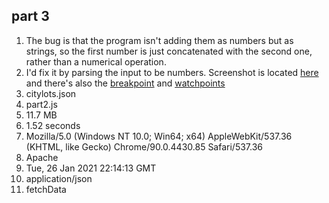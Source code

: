 ## part 3
1. The bug is that the program isn't adding them as numbers but as strings, so the first number is just concatenated with the second one, rather than a numerical operation.
2. I'd fix it by parsing the input to be numbers. Screenshot is located [here](./fix.png) and there's also the [breakpoint](./breakpoint.png) and [watchpoints](./watchpoints.png)
3. citylots.json
4. part2.js
5. 11.7 MB
6. 1.52 seconds
7. Mozilla/5.0 (Windows NT 10.0; Win64; x64) AppleWebKit/537.36 (KHTML, like Gecko) Chrome/90.0.4430.85 Safari/537.36
8. Apache
9. Tue, 26 Jan 2021 22:14:13 GMT
10. application/json
11. fetchData
